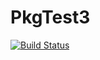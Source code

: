 # PkgTest3

[![Build Status](https://github.com/FerdinandRieck/PkgTest3.jl/actions/workflows/CI.yml/badge.svg?branch=main)](https://github.com/FerdinandRieck/PkgTest3.jl/actions/workflows/CI.yml?query=branch%3Amain)
